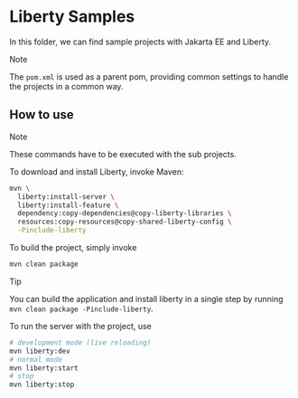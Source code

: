 # Liberty Samples

In this folder, we can find sample projects with Jakarta EE and Liberty.

> [!NOTE]
> The `pom.xml` is used as a parent pom, providing common settings to handle the projects in a common way.

## How to use

> [!NOTE]
> These commands have to be executed with the sub projects.

To download and install Liberty, invoke Maven:

```bash
mvn \
  liberty:install-server \
  liberty:install-feature \
  dependency:copy-dependencies@copy-liberty-libraries \
  resources:copy-resources@copy-shared-liberty-config \
  -Pinclude-liberty
```

To build the project, simply invoke

```bash
mvn clean package
```

> [!TIP]
> You can build the application and install liberty in a single step by running
> `mvn clean package -Pinclude-liberty`.

To run the server with the project, use

```bash
# development mode (live reloading)
mvn liberty:dev
# normal mode
mvn liberty:start
# stop
mvn liberty:stop
```
